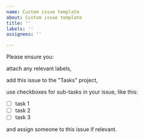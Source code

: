 ```yaml
---
name: Custom issue template
about: Custom issue template
title: ''
labels: ''
assignees: ''

---
```


Please ensure you:

attach any relevant labels,  

add this issue to the "Tasks" project,

use checkboxes for sub-tasks in your issue, like this:  
- [ ] task 1  
- [ ] task 2  
- [ ] task 3  

and assign someone to this issue if relevant.
